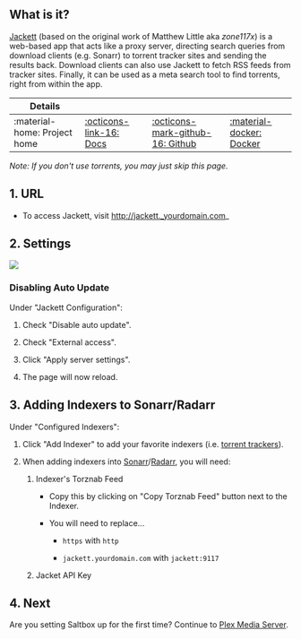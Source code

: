 ## What is it?

[Jackett](https://github.com/Jackett/Jackett) (based on the original work of Matthew Little aka _zone117x_) is a web-based app that acts like a proxy server, directing search queries from download clients (e.g. Sonarr) to torrent tracker sites and sending the results back. Download clients can also use Jackett to fetch RSS feeds from tracker sites. Finally, it can be used as a meta search tool to find torrents, right from within the app.

| Details     |             |             |             |
|-------------|-------------|-------------|-------------|
| :material-home: Project home | [:octicons-link-16: Docs](https://github.com/Jackett/Jackett/wiki) | [:octicons-mark-github-16: Github](https://github.com/Jackett/Jackett) | [:material-docker: Docker ](https://hub.docker.com/r/hotio/jackett)|


_Note: If you don't use torrents, you may just skip this page._

## 1. URL

 - To access Jackett, visit http://jackett._yourdomain.com_

## 2. Settings

   ![](/images/jackett-settings.png)


### Disabling Auto Update

Under "Jackett Configuration":

1. Check "Disable auto update".

1. Check "External access".

1. Click "Apply server settings".

1. The page will now reload.




## 3. Adding Indexers to Sonarr/Radarr

Under "Configured Indexers":

1. Click "Add Indexer" to add your favorite indexers (i.e. [torrent trackers](/reference/usenet-torrent.md)).

2. When adding indexers into [Sonarr](/apps/sonarr.md#jackett)/[Radarr](/apps/radarr.md#jackett), you will need:

    1. Indexer's Torznab Feed

         - Copy this by clicking on "Copy Torznab Feed" button next to the Indexer.

         - You will need to replace...

           - `https` with `http`

           - `jackett.yourdomain.com` with `jackett:9117`

    2. Jacket API Key

## 4. Next

Are you setting Saltbox up for the first time?  Continue to [Plex Media Server](/plex/).
